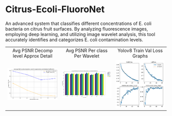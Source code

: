 # Citrus-Ecoli-FluoroNet
An advanced system that classifies different concentrations of E. coli bacteria on citrus fruit surfaces. By analyzing fluorescence images, employing deep learning, and utilizing image wavelet analysis, this tool accurately identifies and categorizes E. coli contamination levels.
<table>
  <tr>
    <td align="center">Avg PSNR Decomp level Approx Detail</td>
    <td align="center">Avg PSNR Per class Per Wavelet</td>
    <td align="center">Yolov8 Train Val Loss Graphs</td>
  </tr>
  <tr>
    <td align="center"><img src="https://github.com/snehitvaddi/Citrus-Ecoli-FluoroNet/raw/main/Avg%20PSNR%20Decomp%20level%20Approx%20Detail.png" alt="Avg PSNR Decomp level Approx Detail" width="300"/></td>
    <td align="center"><img src="https://github.com/snehitvaddi/Citrus-Ecoli-FluoroNet/raw/main/Avg%20PSNR%20Per%20class%20Per%20Wavelet.png" alt="Avg PSNR Per class Per Wavelet" width="300"/></td>
    <td align="center"><img src="https://github.com/snehitvaddi/Citrus-Ecoli-FluoroNet/raw/main/Yolov8%20Train%20Val%20Loss%20Graphs.png" alt="Yolov8 Train Val Loss Graphs" width="300"/></td>
  </tr>
</table>

